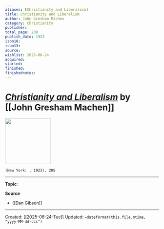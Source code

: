 ```yaml
---
aliases: [Christianity and Liberalism]
title: Christianity and Liberalism
author: John Gresham Machen
category: Christianity
publisher: 
total_page: 208
publish_date: 1923
isbn10: 
isbn13: 
source: 
wishlist: 2025-06-24
acquired: 
started: 
finished: 
finishednotes: 
---
```

# *[Christianity and Liberalism]()* by [[John Gresham Machen]]

<img src="http://books.google.com/books/content?id=NkkJAQAAIAAJ&printsec=frontcover&img=1&zoom=1&edge=curl&source=gbs_api" width=150>

`(New York: , 1923), 208`



--- 
**Topic**: 

**Source**
- [[Dan Gibson]]
 ---
Created: [[2025-06-24-Tue]]
Updated: `=dateformat(this.file.mtime, "yyyy-MM-dd-ccc")`